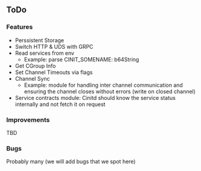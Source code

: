 ## ToDo

### Features

- Perssistent Storage
- Switch HTTP & UDS with GRPC
- Read services from env
  - Example: parse CINIT_SOMENAME: b64String
- Get CGroup Info
- Set Channel Timeouts via flags
- Channel Sync
  - Example: module for handling inter channel communication and ensuring the channel closes without errors (write on closed channel)
- Service contracts module: Cinitd should know the service status internally and not fetch it on request

### Improvements

TBD

### Bugs

Probably many (we will add bugs that we spot here)
